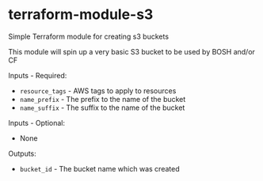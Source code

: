 # terraform-module-s3
Simple Terraform module for creating s3 buckets

This module will spin up a very basic S3 bucket to be used by BOSH and/or CF

Inputs - Required:

 - `resource_tags` - AWS tags to apply to resources
 - `name_prefix` - The prefix to the name of the bucket
 - `name_suffix` - The suffix to the name of the bucket 


Inputs - Optional: 

 - None

Outputs:

 - `bucket_id` - The bucket name which was created

